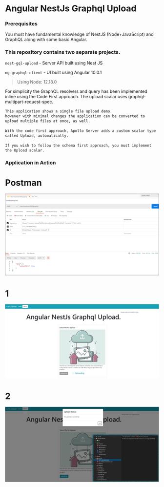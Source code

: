 # Angular NestJs Graphql Upload

### Prerequisites

You must have fundamental knowledge of NestJS (Node+JavaScript) and GraphQL along with some basic Angular.

### This repository contains two separate projects.

`nest-gql-upload` - Server API built using Nest JS

`ng-graphql-client` - UI built using Angular 10.0.1

> Using Node: 12.18.0

For simplicity the GraphQL resolvers and query has been implemented inline using the Code First approach. The upload scalar uses graphql-multipart-request-spec.

```
This application shows a single file upload demo.
however with minimal changes the application can be converted to upload multiple files at once, as well.

With the code first approach, Apollo Server adds a custom scalar type called Upload, automatically.

If you wish to follow the schema first approach, you must implement the Upload scalar.
```

### Application in Action

# Postman

![Upload Via API](./screenshots/postman.png?raw=true "Upload Via API")

# 1

![Uploading File](./screenshots/screen1.png?raw=true "Uploading File")

# 2

![File Uploaded](./screenshots/screen2.png?raw=true "File Uploaded")
